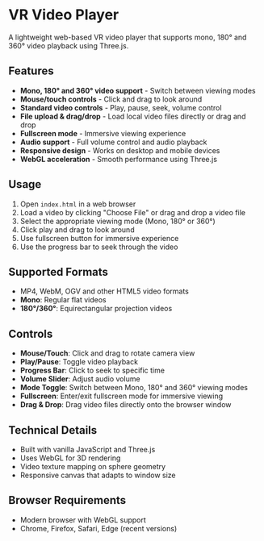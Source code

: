 # VR Video Player

A lightweight web-based VR video player that supports mono, 180° and 360° video playback using Three.js.

## Features

- **Mono, 180° and 360° video support** - Switch between viewing modes
- **Mouse/touch controls** - Click and drag to look around
- **Standard video controls** - Play, pause, seek, volume control
- **File upload & drag/drop** - Load local video files directly or drag and drop
- **Fullscreen mode** - Immersive viewing experience
- **Audio support** - Full volume control and audio playback
- **Responsive design** - Works on desktop and mobile devices
- **WebGL acceleration** - Smooth performance using Three.js

## Usage

1. Open `index.html` in a web browser
2. Load a video by clicking "Choose File" or drag and drop a video file
3. Select the appropriate viewing mode (Mono, 180° or 360°)
4. Click play and drag to look around
5. Use fullscreen button for immersive experience
6. Use the progress bar to seek through the video

## Supported Formats

- MP4, WebM, OGV and other HTML5 video formats
- **Mono**: Regular flat videos
- **180°/360°**: Equirectangular projection videos

## Controls

- **Mouse/Touch**: Click and drag to rotate camera view
- **Play/Pause**: Toggle video playback
- **Progress Bar**: Click to seek to specific time
- **Volume Slider**: Adjust audio volume
- **Mode Toggle**: Switch between Mono, 180° and 360° viewing modes
- **Fullscreen**: Enter/exit fullscreen mode for immersive viewing
- **Drag & Drop**: Drag video files directly onto the browser window

## Technical Details

- Built with vanilla JavaScript and Three.js
- Uses WebGL for 3D rendering
- Video texture mapping on sphere geometry
- Responsive canvas that adapts to window size

## Browser Requirements

- Modern browser with WebGL support
- Chrome, Firefox, Safari, Edge (recent versions)
